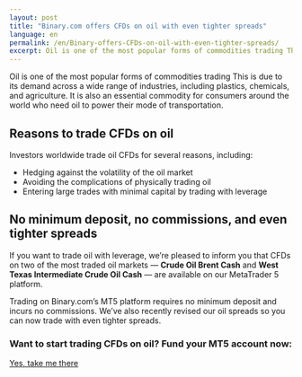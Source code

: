 ```yaml
---
layout: post
title: "Binary.com offers CFDs on oil with even tighter spreads"
language: en
permalink: /en/Binary-offers-CFDs-on-oil-with-even-tighter-spreads/
excerpt: Oil is one of the most popular forms of commodities trading This is due to its demand across a wide range of industries, including plastics, chemicals, and agriculture...
---
```

Oil is one of the most popular forms of commodities trading This is due to its demand across a wide range of industries, including plastics, chemicals, and agriculture. It is also an essential commodity for consumers around the world who need oil to power their mode of transportation.

## Reasons to trade CFDs on oil

Investors worldwide trade oil CFDs for several reasons, including:

<ul class="bullet">
    <li>Hedging against the volatility of the oil market</li>
    <li>Avoiding the complications of physically trading oil</li>
    <li>Entering large trades with minimal capital by trading with leverage</li>
</ul>

## No minimum deposit, no commissions, and even tighter spreads

If you want to trade oil with leverage, we’re pleased to inform you that CFDs on two of the most traded oil markets –– <strong>Crude Oil Brent Cash</strong> and <strong>West Texas Intermediate Crude Oil Cash</strong> –– are available on our MetaTrader 5 platform.

Trading on Binary.com’s MT5 platform requires no minimum deposit and incurs no commissions. We’ve also recently revised our oil spreads so you can now trade with even tighter spreads.

<div class="cta">
    <h3>Want to start trading CFDs on oil? Fund your MT5 account now:</h3>
    <a class="button" href="https://www.binary.com/en/user/metatrader.html"><span>Yes, take me there</span></a>
</div>